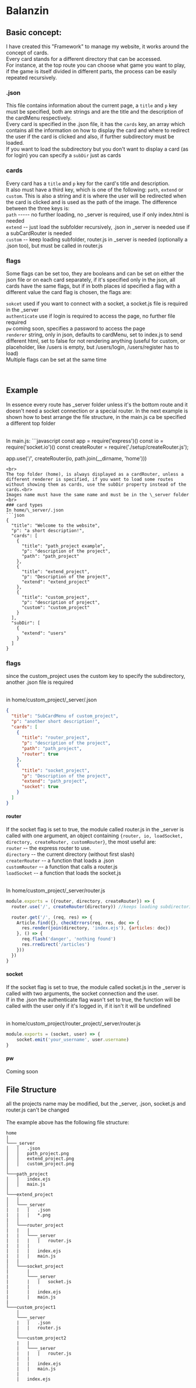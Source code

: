 # Balanzin
## Basic concept:

I have created this "Framework" to manage my website, it works around the concept of cards.<br>
Every card stands for a different directory that can be accessed.<br>
For instance, at the top route you can choose what game you want to play, if the game is itself divided in different parts, the process can be easily repeated recursively.<br>
### .json
This file contains information about the current page, a `title` and `p` key must be specified, both are strings and are the title and the description of the cardMenu respectively.<br>
Every card is specified in the .json file, it has the `cards` key, an array which contains all the information on how to display the card and where to redirect the user if the card is clicked and also, if further subdirectory must be loaded.<br>
If you want to load the subdirectory but you don't want to display a card (as for login) you can specify a `subDir` just as cards
### cards
Every card has a `title` and `p` key for the card's title and description.<br>
It also must have a third key, which is one of the following: `path`, `extend` or `custom`. This is also a string and it is where the user will be redirected when the card is clicked and is used as the path of the image. The difference between the three keys is:<br>
`path` ----- no further loading, no \_server is required, use if only index.html is needed<br>
`extend` -- just load the subfolder recursively, .json in \_server is needed use if a subCardRouter is needed<br>
`custom` -- keep loading subfolder, router.js in \_server is needed (optionally a .json too), but must be called in router.js
### flags
Some flags can be set too, they are booleans and can be set on either the json file or on each card separately, if it's specified only in the json, all cards have the same flags, but if in both places id specified a flag with a different value the card flag is chosen, the flags are:<br>

`sokcet` used if you want to connect with a socket, a socket.js file is required in the \_server<br>
`authenticate` use if login is required to access the page, no further file required<br>
`pw` coming soon, specifies a password to access the page<br>
`renderer` string, only in json, defaults to cardMenu, set to index.js to send different html, set to false for not rendering anything (useful for custom, or placeholder, like /users is empty, but /users/login, /users/register has to load)<br>
Multiple flags can be set at the same time<br>
<br>
<br>
## Example

In essence every route has \_server folder unless it's the bottom route and it doesn't need a socket connection or a special router.
In the next example is shown how to best arrange the file structure, in the main.js ca be specified a different top folder

<br>
In main.js:
```javascript
const app = require('express')()
const io = require('socket.io')()
const createRouter = require('./setup/createRouter.js');

app.use('/', createRouter(io, path.join(__dirname, 'home')))
```
<br>
The top folder (home), is always displayed as a cardRouter, unless a different renderer is specified, if you want to load some routes without showing them as cards, use the subDir property instead of the cards.<br>
Images name must have the same name and must be in the \_server folder
<br>
### card types
In home/\_server/.json
```json
{
  "title": "Welcome to the website",
  "p": "a short description!",
  "cards": [
    {
      "title": "path_project example",
      "p": "description of the project",
      "path": "path_project"
    },
    {
      "title": "extend_project",
      "p": "Description of the project",
      "extend": "extend_project"
    },
    {
      "title": "custom_project",
      "p": "description of project",
      "custom": "custom_project"
    }
  ],
  "subDir": [
    {
      "extend": "users"
    }
  ]
}
```
### flags
since the custom_project uses the custom key to specify the subdirectory, another .json file is required<br>
<br>

in home/custom_project/\_server/.json
```json
{
  "title": "SubCardMenu of custom_project",
  "p": "another short description!",
  "cards": [
    {
      "title": "router_project",
      "p": "description of the project",
      "path": "path_project",
      "router": true
    },
    {
      "title": "socket_project",
      "p": "Description of the project",
      "extend": "path_project",
      "socket": true
    }
  ]
}
```
#### router
If the socket flag is set to true, the module called router.js in the \_server is called with one argument, an object containing `{router, io, loadSocket, directory, createRouter, customRouter}`, the most useful are:<br>
`router` -- the express router to use.<br>
`directory` -- the current directory (without first slash)<br>
`createrRouter` -- a function that loads a .json<br>
`customRouter` -- a function that calls a router.js<br>
`loadSocket` -- a function that loads the socket.js<br>
<br>

In home/custom_project/\_server/router.js
```javascript
module.exports = ({router, directory, createRouter}) => {
  router.use('/', createRouter(directory)) //keeps loading subdirectories w/out cardMenu {renderer: false}

  router.get('/', (req, res) => {
    Article.find({}, checkErrors(req, res, doc => {
      res.render(join(directory, 'index.ejs'), {articles: doc})
    }, () => {
      req.flash('danger', 'nothing found')
      res.rredirect('/articles')
    }))
  })
}

```

#### socket
If the socket flag is set to true, the module called socket.js in the \_server is called with two arguments, the socket connection and the user.<br>
If in the .json the authenticate flag wasn't set to true, the function will be called with the user only if it's logged in, if it isn't it will be undefined<br>
<br>

in home/custom_project/router_project/\_server/router.js
```javascript
module.exports = (socket, user) => {
	socket.emit('your_username', user.username)
}
```
#### pw
Coming soon
<br>

## File Structure
all the projects name may be modified, but the \_server, .json, socket.js and router.js can't be changed<br>
<br>
The example above has the following file structure:
```
home
│
└───_server
│   │   .json
│   │   path_project.png
│   │   extend_project.png
│   │   custom_project.png
│   
└───path_project
│   │   index.ejs
│   │   main.js
│
└───extend_project
│   │
│   └───_server
|   |   |   .json
|   |   |   *.png
|   │
│   └───router_project
|   |   |
|   |   └───_server
|   |   |   |   router.js
|   |   |
|   |   |   index.ejs
|   |   |   main.js
|   |
│   └───socket_project
|       |
|       └───_server
|       |   |   socket.js
|       |
|       |   index.ejs
|       |   main.js
|
└───custom_project1
    │
    └───_server
    |   |   .json
    |   |   router.js
    │
    └───custom_project2
    |   |
    |   └───_server
    |   |   |   router.js
    |   |
    |   |   index.ejs
    |   |   main.js
    |
    |   index.ejs
```
